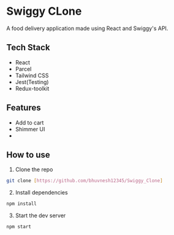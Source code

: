 # Swiggy CLone

A food delivery application made using React and Swiggy's API.

## Tech Stack

- React
- Parcel
- Tailwind CSS
- Jest(Testing)
- Redux-toolkit

## Features

- Add to cart
- Shimmer UI
-

## How to use

1. Clone the repo

```bash
git clone [https://github.com/bhuvnesh12345/Swiggy_Clone]
```

2. Install dependencies

```bash
npm install
```

3. Start the dev server

```bash
npm start
```

